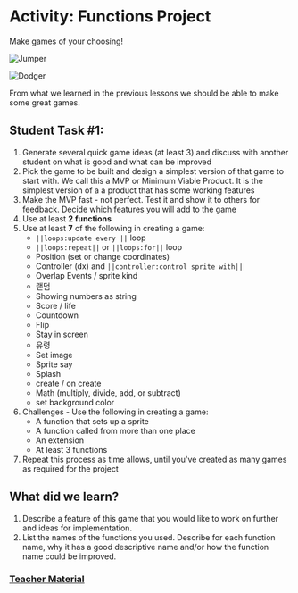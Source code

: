 # Activity: Functions Project

Make games of your choosing!

![Jumper](/static/courses/csintro/functions/jumper.gif)

![Dodger](/static/courses/csintro/functions/dodger.gif)

From what we learned in the previous lessons we should be able to make some great games.

## Student Task #1:

1. Generate several quick game ideas (at least 3) and discuss with another student on what is good and what can be improved
2. Pick the game to be built and design a simplest version of that game to start with. We call this a MVP or Minimum Viable Product. It is the simplest version of a a product that has some working features
3. Make the MVP fast - not perfect. Test it and show it to others for feedback. Decide which features you will add to the game
4. Use at least **2 functions**
5. Use at least **7** of the following in creating a game: 
    - `||loops:update every ||` loop
    - `||loops:repeat||` or `||loops:for||` loop 
    - Position (set or change coordinates)
    - Controller (dx) and `||controller:control sprite with||`
    - Overlap Events / sprite kind
    - 랜덤
    - Showing numbers as string
    - Score / life
    - Countdown
    - Flip
    - Stay in screen 
    - 유령
    - Set image
    - Sprite say
    - Splash
    - create / on create
    - Math (multiply, divide, add, or subtract)
    - set background color
6. Challenges - Use the following in creating a game: 
    - A function that sets up a sprite
    - A function called from more than one place
    - An extension
    - At least 3 functions
7. Repeat this process as time allows, until you've created as many games as required for the project

## What did we learn?

1. Describe a feature of this game that you would like to work on further and ideas for implementation.
2. List the names of the functions you used. Describe for each function name, why it has a good descriptive name and/or how the function name could be improved.

### [Teacher Material](/courses/csintro/about/teachers)